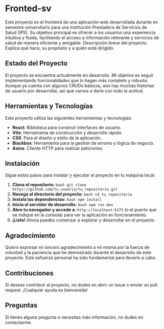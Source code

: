 # Fronted-sv

Este proyecto es el frontend de una aplicación web desarrollada durante mi semestre universitario para una Institución Prestadora de Servicios de Salud (IPS). Su objetivo principal es ofrecer a los usuarios una experiencia intuitiva y fluida, facilitando el acceso a información relevante y servicios de salud de manera eficiente y amigable.
Descripción breve del proyecto. Explica qué hace, su propósito y a quién está dirigido.

## Estado del Proyecto
El proyecto se encuentra actualmente en desarrollo. Mi objetivo es seguir implementando funcionalidades que lo hagan más completo y robusto. Aunque ya cuenta con algunos CRUDs básicos, aún hay muchas historias de usuario por desarrollar, asi que vamos a darle con todo la actitud.

## Herramientas y Tecnologías

Este proyecto utiliza las siguientes herramientas y tecnologías:

- **React**: Biblioteca para construir interfaces de usuario.
- **Vite**: Herramienta de construcción y desarrollo rápido.
- **CSS**: Para el diseño y estilo de la aplicación.
- **Blackbox**: Herramienta para la gestión de errores y lógica de negocio.
- **Axios**: Cliente HTTP para realizar peticiones.

## Instalación

Sigue estos pasos para instalar y ejecutar el proyecto en tu máquina local:
1. **Clona el repositorio:** ```bash git clone https://github.com/tu_usuario/tu_repositorio.git ```
2. **Navega al directorio del proyecto:** ```bash cd tu_repositorio ```
3. **Instala las dependencias:** ```bash npm install ```
4. **Inicia el servidor de desarrollo:** ```bash npm run dev ```
5. **Abre tu navegador y accede a:** ``` http://localhost:5173 ``` (o el puerto que se indique en la consola) para ver la aplicación en funcionamiento.
6. **¡Listo!** Ahora puedes comenzar a explorar y desarrollar en el proyecto.

## Agradecimiento

Quiero expresar mi sincero agradecimiento a mí misma por la fuerza de voluntad y la paciencia que he demostrado durante el desarrollo de este proyecto. Este esfuerzo personal ha sido fundamental para llevarlo a cabo.

## Contribuciones

Si deseas contribuir al proyecto, no dudes en abrir un issue o enviar un pull request. ¡Cualquier ayuda es bienvenida!

## Preguntas

Si tienes alguna pregunta o necesitas más información, no dudes en contactarme.   
   
